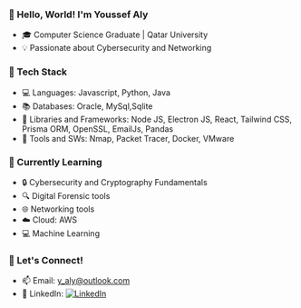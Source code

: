 ### 👋 Hello, World! I'm Youssef Aly

- 🎓 Computer Science Graduate | Qatar University
- 💡 Passionate about Cybersecurity and Networking

### 🔧 Tech Stack

- 💻 Languages: Javascript, Python, Java
- 📚 Databases: Oracle, MySql,Sqlite
- 📖 Libraries and Frameworks: Node JS, Electron JS, React, Tailwind CSS, Prisma ORM, OpenSSL, EmailJs, Pandas
- 🧰 Tools and SWs: Nmap, Packet Tracer, Docker, VMware 

### 🌱 Currently Learning
- 🔒 Cybersecurity and Cryptography Fundamentals
- 🔍 Digital Forensic tools
- 🌐 Networking tools
- ☁️ Cloud: AWS
- 💻 Machine Learning

### 👥 Let's Connect!

- 📫 Email: y_aly@outlook.com
- 💼 LinkedIn: [![LinkedIn](https://img.shields.io/badge/LinkedIn-YoussefAlyy-blue)](https://www.linkedin.com/in/YoussefAlyy/)


